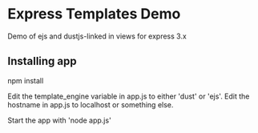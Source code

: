 Express Templates Demo
===========

Demo of ejs and dustjs-linked in views for express 3.x

Installing app 
----

npm install

Edit the template_engine variable in app.js to either 'dust' or 'ejs'.
Edit the hostname in app.js to localhost or something else.

Start the app with 'node app.js'
